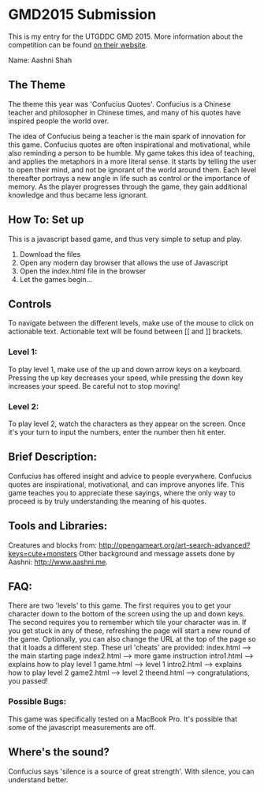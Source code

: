 GMD2015 Submission
==================

This is my entry for the UTGDDC GMD 2015. More information about the competition can 
be found <a href="http://www.utgddc.com/" target="_blank">on their website</a>.

Name: Aashni Shah

## The Theme
The theme this year was 'Confucius Quotes'. Confucius is a Chinese teacher and philosopher 
in Chinese times, and many of his quotes have inspired people the world over. 

The idea of Confucius being a teacher is the main spark of innovation for this game. Confucius 
quotes are often inspirational and motivational, while also reminding a person to be humble. 
My game takes this idea of teaching, and applies the metaphors in a more literal sense. 
It starts by telling the user to open their mind, and not be ignorant of the world around them. 
Each level thereafter portrays a new angle in life such as control or the importance of memory. 
As the player progresses through the game, they gain additional knowledge and thus became less ignorant.

## How To: Set up
This is a javascript based game, and thus very simple to setup and play.
1. Download the files
2. Open any modern day browser that allows the use of Javascript
3. Open the index.html file in the browser
4. Let the games begin...

## Controls
To navigate between the different levels, make use of the mouse to click on actionable text. 
Actionable text will be found between [[ and ]] brackets.

### Level 1:
To play level 1, make use of the up and down arrow keys on a keyboard.
Pressing the up key decreases your speed, while pressing the down key increases your speed.
Be careful not to stop moving!

### Level 2:
To play level 2, watch the characters as they appear on the screen. Once it's your turn to input 
the numbers, enter the number then hit enter.

## Brief Description:
Confucius has offered insight and advice to people everywhere. Confucius quotes are inspirational, 
motivational, and can improve anyones life. This game teaches you to appreciate these sayings, where 
the only way to proceed is by truly understanding the meaning of his quotes. 

## Tools and Libraries:
Creatures and blocks from: http://opengameart.org/art-search-advanced?keys=cute+monsters
Other background and message assets done by Aashni: http://www.aashni.me.

## FAQ:
There are two 'levels' to this game. The first requires you to get your character down to the bottom of the 
screen using the up and down keys. The second requires you to remember which tile your character was in.
If you get stuck in any of these, refreshing the page will start a new round of the game. Optionally, you can 
also change the URL at the top of the page so that it loads a different step. These url 'cheats' are provided:
index.html --> the main starting page
index2.html --> more game instruction
intro1.html --> explains how to play level 1
game.html --> level 1
intro2.html --> explains how to play level 2
game2.html --> level 2
theend.html --> congratulations, you passed!

### Possible Bugs:
This game was specifically tested on a MacBook Pro. It's possible that some of the javascript measurements are off.

## Where's the sound?
Confucius says 'silence is a source of great strength'. With silence, you can understand better.
